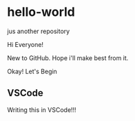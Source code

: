 # hello-world
jus another repository

Hi Everyone!

New to GitHub. Hope i'll make best from it.

Okay! Let's Begin

## VSCode

Writing this in VSCode!!!
